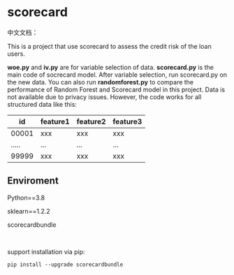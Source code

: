 # scorecard

中文文档：

This is a project that use scorecard to assess the credit risk of the loan users. 

**woe.py** and **iv.py** are for variable selection of data. **scorecard.py** is the main code of socrecard model. After variable selection, run scorecard.py on the new data. You can also run **randomforest.py** to compare the performance of Random Forest and Scorecard model in this project. Data is not available due to privacy issues. However, the code works for all structured data like this:

| id | feature1 | feature2 | feature3 |
| ---- | ---- | ---- | ---- |
| 00001 | xxx | xxx | xxx |
| ..... | ... | ... | ... |
| 99999 | xxx | xxx | xxx |  

## Enviroment

Python==3.8

sklearn==1.2.2

scorecardbundle

<br/>

support installation via pip:

`pip install --upgrade scorecardbundle`

